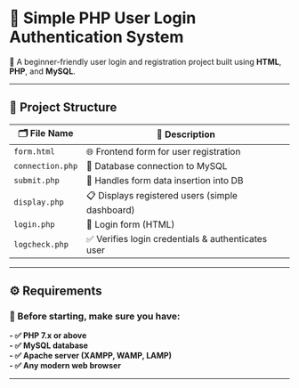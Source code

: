  
 # 🔐 Simple PHP User Login Authentication System

🚀 A beginner-friendly user login and registration project built using **HTML**, **PHP**, and **MySQL**.

---

## 📁 Project Structure

| 🗂️ File Name       | 📝 Description                                        |
|-------------------|-------------------------------------------------------|
| `form.html`        | 🌐 Frontend form for user registration                |
| `connection.php`   | 🔌 Database connection to MySQL                       |
| `submit.php`       | 📨 Handles form data insertion into DB                |
| `display.php`      | 📋 Displays registered users (simple dashboard)       |
| `login.php`        | 🔑 Login form (HTML)                                  |
| `logcheck.php`     | ✅ Verifies login credentials & authenticates user    |

---

## __⚙️ Requirements__

### 📌 Before starting, make sure you have:

__- ✅ PHP 7.x or above__  
__- ✅ MySQL database__  
__- ✅ Apache server (XAMPP, WAMP, LAMP)__  
__- ✅ Any modern web browser__  

---





